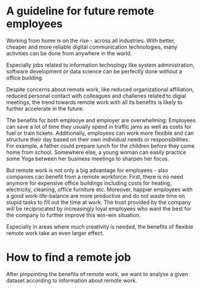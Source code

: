 # A guideline for future remote employees

Working from home is on the rise - across all industries. With better, cheaper and more reliable digital communication technologies, many activities can be done from anywhere in the world.

Especially jobs related to information technology like system administration, software development or data science can be perfectly done without a office building. 

Despite concerns about remote work, like reduced organizational affiliation, reduced personal contact with colleagues and challenes related to digial meetings, the trend towards remote work with all its benefits is likely to further accelerate in the future.

The benefits for both emplooye and employer are overwhelming: Employees can save a lot of time they usually spend in traffic jams as well as costs for fuel or train tickets. Additionally, employees can work more flexible and can structure their day based on their own individual needs or responsibilities: For example, a father could prepare lunch for the children before they come home from school. Somewhere else, a young woman can easily practice some Yoga between her business meetings to sharpen her focus.

But remote work is not only a big advantage for employees -  also companies can benefit from a remote workforce: First, there is no need anymore for expensive office buildings including costs for heating, electricity, cleaning, office furniture etc. Moreover, happier employees with a good work-life-balance are more productive and do not waste time on stupid tasks to fill out the time at work. The trust provided by the company will be reciprocated by increasingly loyal employees who want the best for the company to further improve this win-win situation.

Especially in areas where much creativity is needed, the benefits of flexible remote work take an even larger effect.

# How to find a remote job

After pinpointing the benefits of remote work, we want to analyse a given dataset according to information about remote work.
